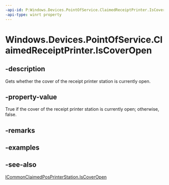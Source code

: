 ----api-id: P:Windows.Devices.PointOfService.ClaimedReceiptPrinter.IsCoverOpen
-api-type: winrt property
---<!-- Property syntaxpublic bool IsCoverOpen { get; }--># Windows.Devices.PointOfService.ClaimedReceiptPrinter.IsCoverOpen## -descriptionGets whether the cover of the receipt printer station is currently open.## -property-valueTrue if the cover of the receipt printer station is currently open; otherwise, false.## -remarks## -examples## -see-also[ICommonClaimedPosPrinterStation.IsCoverOpen](icommonclaimedposprinterstation_iscoveropen.md)